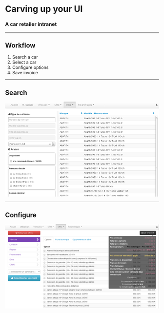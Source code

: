 Carving up your UI
==================

### A car retailer intranet

---

## Workflow

1. Search a car
2. Select a car
3. Configure options
4. Save invoice

---

## Search

![](./images/screenshot-search.png)

---

## Configure

![](./images/screenshot-configure.png)

